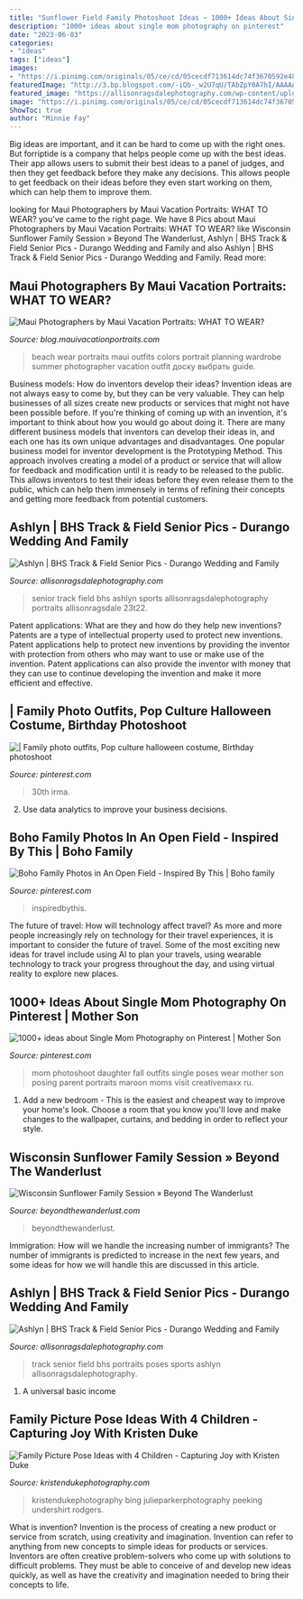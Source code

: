 ```yaml
---
title: "Sunflower Field Family Photoshoot Ideas ~ 1000+ Ideas About Single Mom Photography On Pinterest"
description: "1000+ ideas about single mom photography on pinterest"
date: "2023-06-03"
categories:
- "ideas"
tags: ["ideas"]
images:
- "https://i.pinimg.com/originals/05/ce/cd/05cecdf713614dc74f3670592e48b99b.png"
featuredImage: "http://3.bp.blogspot.com/-iQb-_w2U7qU/TAbZpY0A7hI/AAAAAAAABb4/44KPvVZMJwA/s1600/Moore+Family-260-Edit.jpg"
featured_image: "https://allisonragsdalephotography.com/wp-content/uploads/2013/08/allisonragsdalephotography-1152-681x1024.jpg"
image: "https://i.pinimg.com/originals/05/ce/cd/05cecdf713614dc74f3670592e48b99b.png"
ShowToc: true
author: "Minnie Fay"
---
```



Big ideas are important, and it can be hard to come up with the right ones. But forriptide is a company that helps people come up with the best ideas. Their app allows users to submit their best ideas to a panel of judges, and then they get feedback before they make any decisions. This allows people to get feedback on their ideas before they even start working on them, which can help them to improve them.

	

		
looking for Maui Photographers by Maui Vacation Portraits: WHAT TO WEAR? you've came to the right page. We have 8 Pics about Maui Photographers by Maui Vacation Portraits: WHAT TO WEAR? like Wisconsin Sunflower Family Session » Beyond The Wanderlust, Ashlyn | BHS Track &amp; Field Senior Pics - Durango Wedding and Family and also Ashlyn | BHS Track &amp; Field Senior Pics - Durango Wedding and Family. Read more:
		
    
## Maui Photographers By Maui Vacation Portraits: WHAT TO WEAR?

<img loading=lazy src="http://3.bp.blogspot.com/-iQb-_w2U7qU/TAbZpY0A7hI/AAAAAAAABb4/44KPvVZMJwA/s1600/Moore+Family-260-Edit.jpg" onerror="this.onerror=null;this.src='https://tse4.mm.bing.net/th?id=OIP.9nYeaRdJXjxyNgI3NoMLEgHaLG&amp;pid=15.1';" alt="Maui Photographers by Maui Vacation Portraits: WHAT TO WEAR?">

_Source: blog.mauivacationportraits.com_

>beach wear portraits maui outfits colors portrait planning wardrobe summer photographer vacation outfit доску выбрать guide. 

	

Business models: How do inventors develop their ideas?
Invention ideas are not always easy to come by, but they can be very valuable. They can help businesses of all sizes create new products or services that might not have been possible before. If you're thinking of coming up with an invention, it's important to think about how you would go about doing it. There are many different business models that inventors can develop their ideas in, and each one has its own unique advantages and disadvantages.
One popular business model for inventor development is the Prototyping Method. This approach involves creating a model of a product or service that will allow for feedback and modification until it is ready to be released to the public. This allows inventors to test their ideas before they even release them to the public, which can help them immensely in terms of refining their concepts and getting more feedback from potential customers.

    
## Ashlyn | BHS Track &amp; Field Senior Pics - Durango Wedding And Family

<img loading=lazy src="https://allisonragsdalephotography.com/wp-content/uploads/2013/08/allisonragsdalephotography-1152-681x1024.jpg" onerror="this.onerror=null;this.src='https://tse4.mm.bing.net/th?id=OIP.kEcwatXfotJnVSQqk5zH0QHaLI&amp;pid=15.1';" alt="Ashlyn | BHS Track &amp; Field Senior Pics - Durango Wedding and Family">

_Source: allisonragsdalephotography.com_

>senior track field bhs ashlyn sports allisonragsdalephotography portraits allisonragsdale 23t22. 

	

Patent applications: What are they and how do they help new inventions?
Patents are a type of intellectual property used to protect new inventions. Patent applications help to protect new inventions by providing the inventor with protection from others who may want to use or make use of the invention. Patent applications can also provide the inventor with money that they can use to continue developing the invention and make it more efficient and effective.

    
## | Family Photo Outfits, Pop Culture Halloween Costume, Birthday Photoshoot

<img loading=lazy src="https://i.pinimg.com/736x/74/ae/92/74ae920e1f893f28d3deb22c0b083061.jpg" onerror="this.onerror=null;this.src='https://tse1.mm.bing.net/th?id=OIP.1QEZMD7hO0a7wJgLXIEvsQHaLF&amp;pid=15.1';" alt="| Family photo outfits, Pop culture halloween costume, Birthday photoshoot">

_Source: pinterest.com_

>30th irma. 

	

2. Use data analytics to improve your business decisions.

    
## Boho Family Photos In An Open Field - Inspired By This | Boho Family

<img loading=lazy src="https://i.pinimg.com/originals/05/ce/cd/05cecdf713614dc74f3670592e48b99b.png" onerror="this.onerror=null;this.src='https://tse1.mm.bing.net/th?id=OIP.ExP5Sa68QCbzLWrXO2hrogHaKH&amp;pid=15.1';" alt="Boho Family Photos in An Open Field - Inspired By This | Boho family">

_Source: pinterest.com_

>inspiredbythis. 

	

The future of travel: How will technology affect travel?
As more and more people increasingly rely on technology for their travel experiences, it is important to consider the future of travel. Some of the most exciting new ideas for travel include using AI to plan your travels, using wearable technology to track your progress throughout the day, and using virtual reality to explore new places.

    
## 1000+ Ideas About Single Mom Photography On Pinterest | Mother Son

<img loading=lazy src="https://i.pinimg.com/originals/92/28/d7/9228d7fe41722dbb0273d144f90c7ed3.jpg" onerror="this.onerror=null;this.src='https://tse3.mm.bing.net/th?id=OIP.N9xO1HizpR5_j5AwSv5KVAHaLH&amp;pid=15.1';" alt="1000+ ideas about Single Mom Photography on Pinterest | Mother Son">

_Source: pinterest.com_

>mom photoshoot daughter fall outfits single poses wear mother son posing parent portraits maroon moms visit creativemaxx ru. 

	

1. Add a new bedroom - This is the easiest and cheapest way to improve your home's look. Choose a room that you know you'll love and make changes to the wallpaper, curtains, and bedding in order to reflect your style.

    
## Wisconsin Sunflower Family Session » Beyond The Wanderlust

<img loading=lazy src="http://beyondthewanderlust.com/wp-content/uploads/2016/05/03-35423-post/2016-05-02_0023-900x600.jpg" onerror="this.onerror=null;this.src='https://tse2.mm.bing.net/th?id=OIP.MbeaP7F6tpdnToAuUGK0LwHaE8&amp;pid=15.1';" alt="Wisconsin Sunflower Family Session » Beyond The Wanderlust">

_Source: beyondthewanderlust.com_

>beyondthewanderlust. 

	

Immigration: How will we handle the increasing number of immigrants?
The number of immigrants is predicted to increase in the next few years, and some ideas for how we will handle this are discussed in this article.

    
## Ashlyn | BHS Track &amp; Field Senior Pics - Durango Wedding And Family

<img loading=lazy src="https://allisonragsdalephotography.com/wp-content/uploads/2013/08/allisonragsdalephotography-1175.jpg" onerror="this.onerror=null;this.src='https://tse1.mm.bing.net/th?id=OIP.X0WTp5V0XfRwvmRhI1-uQwHaLI&amp;pid=15.1';" alt="Ashlyn | BHS Track &amp; Field Senior Pics - Durango Wedding and Family">

_Source: allisonragsdalephotography.com_

>track senior field bhs portraits poses sports ashlyn allisonragsdalephotography. 

	

1. A universal basic income

    
## Family Picture Pose Ideas With 4 Children - Capturing Joy With Kristen Duke

<img loading=lazy src="https://www.kristendukephotography.com/wp-content/uploads/2015/09/lean.jpg" onerror="this.onerror=null;this.src='https://tse2.mm.bing.net/th?id=OIP.Upt5kbx5puxMRzxOc28KbAHaKX&amp;pid=15.1';" alt="Family Picture Pose Ideas with 4 Children - Capturing Joy with Kristen Duke">

_Source: kristendukephotography.com_

>kristendukephotography bing julieparkerphotography peeking undershirt rodgers. 

	

What is invention?
Invention is the process of creating a new product or service from scratch, using creativity and imagination. Invention can refer to anything from new concepts to simple ideas for products or services. Inventors are often creative problem-solvers who come up with solutions to difficult problems. They must be able to conceive of and develop new ideas quickly, as well as have the creativity and imagination needed to bring their concepts to life.

